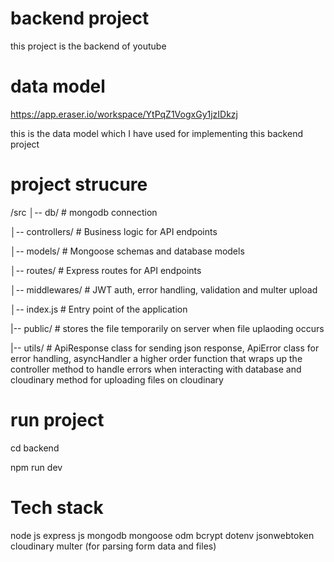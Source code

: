 # backend project

this project is the backend of youtube

# data model

https://app.eraser.io/workspace/YtPqZ1VogxGy1jzIDkzj

this is the data model which I have used for implementing this backend project

# project strucure

/src
│-- db/ # mongodb connection

│-- controllers/ # Business logic for API endpoints

│-- models/ # Mongoose schemas and database models

│-- routes/ # Express routes for API endpoints

│-- middlewares/ # JWT auth, error handling, validation and multer upload

│-- index.js # Entry point of the application

|-- public/ # stores the file temporarily on server when file uplaoding occurs

|-- utils/ # ApiResponse class for sending json response, ApiError class for error handling, asyncHandler a higher order function that wraps up the controller method to handle errors when interacting with database and cloudinary method for uploading files on cloudinary

# run project

cd backend

npm run dev

# Tech stack

node js
express js
mongodb
mongoose odm
bcrypt
dotenv
jsonwebtoken
cloudinary
multer (for parsing form data and files)
